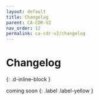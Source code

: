 ```yaml
---
layout: default
title: Changelog
parent: CA-CDR-V2
nav_order: 12
permalink: ca-cdr-v2/changelog
---
```


# Changelog
{: .d-inline-block }

coming soon
{: .label .label-yellow }